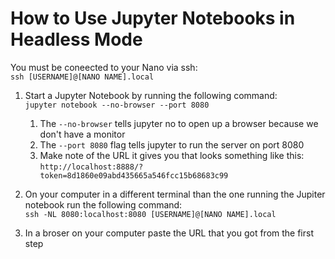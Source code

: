 <h1>How to Use Jupyter Notebooks in Headless Mode</h1>

You must be coneected to your Nano via ssh:  
  `ssh [USERNAME]@[NANO NAME].local`
  
1) Start a Jupyter Notebook by running the following command:  
  `jupyter notebook --no-browser --port 8080`
    1) The `--no-browser` tells jupyter no to open up a browser because we don't have a monitor
    2) The `--port 8080` flag tells jupyter to run the server on port 8080
    3) Make note of the URL it gives you that looks something like this:  
      `http://localhost:8888/?token=8d1860e09abd435665a546fcc15b68683c99`
      
2) On your computer in a different terminal than the one running the Jupiter notebook run the following command:  
  `ssh -NL 8080:localhost:8080 [USERNAME]@[NANO NAME].local`
  
3) In a broser on your computer paste the URL that you got from the first step

